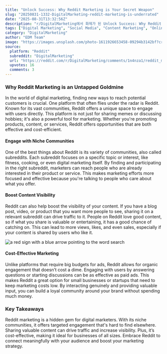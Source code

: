```yaml
---
title: "Unlock Success: Why Reddit Marketing is Your Secret Weapon"
slug: "20250831-1332-DigitalMarketing-reddit-marketing-is-underrated"
date: "2025-08-31T13:32:56Z"
description: "r/DigitalMarketing에서 화제가 된 Unlock Success: Why Reddit Marketing is Your Secret Weapon에 대한 깊이 있는 분석과 인사이트"
tags: ["Digital Marketing", "Social Media", "Content Marketing", "Online Engagement"]
category: "DigitalMarketing"
author: "EDM Team"
image: "https://images.unsplash.com/photo-1611926653458-09294b3142bf?crop=entropy&cs=tinysrgb&fit=max&fm=jpg&ixid=M3w3OTU0NDF8MHwxfHNlYXJjaHwxMnx8ZGlnaXRhbCUyMG1hcmtldGluZ3xlbnwxfDB8fHwxNzU2NjQ3MTY4fDA&ixlib=rb-4.1.0&q=80&w=1080"
source:
  platform: "Reddit"
  subreddit: "DigitalMarketing"
  url: "https://reddit.com/r/DigitalMarketing/comments/1n4nza1/reddit_marketing_is_underrated/"
  upvotes: 16
  comments: 3
---
```


### Why Reddit Marketing is an Untapped Goldmine

In the world of digital marketing, finding new ways to reach potential customers is crucial. One platform that often flies under the radar is Reddit. Known for its vast communities, Reddit offers a unique space to engage with users directly. This platform is not just for sharing memes or discussing hobbies; it's also a powerful tool for marketing. Whether you're promoting products, content, or services, Reddit offers opportunities that are both effective and cost-efficient.

#### Engage with Niche Communities

One of the best things about Reddit is its variety of communities, also called subreddits. Each subreddit focuses on a specific topic or interest, like fitness, cooking, or even digital marketing itself. By finding and participating in the right subreddit, marketers can reach people who are already interested in their product or service. This makes marketing efforts more focused and effective because you're talking to people who care about what you offer.

#### Boost Content Visibility

Reddit can also help boost the visibility of your content. If you have a blog post, video, or product that you want more people to see, sharing it on a relevant subreddit can drive traffic to it. People on Reddit love good content, so if what you share is valuable or entertaining, it has a good chance of catching on. This can lead to more views, likes, and even sales, especially if your content is shared by users who like it.

![a red sign with a blue arrow pointing to the word search](https://images.unsplash.com/photo-1684835609103-57dc56e07433?crop=entropy&cs=tinysrgb&fit=max&fm=jpg&ixid=M3w3OTU0NDF8MHwxfHNlYXJjaHwyMnx8c2VvfGVufDF8MHx8fDE3NTY2NDcxNjl8MA&ixlib=rb-4.1.0&q=80&w=1080)

#### Cost-Effective Marketing

Unlike platforms that require big budgets for ads, Reddit allows for organic engagement that doesn’t cost a dime. Engaging with users by answering questions or starting discussions can be as effective as paid ads. This makes Reddit a great option for small businesses or startups that need to keep marketing costs low. By interacting genuinely and providing valuable input, you can build a loyal community around your brand without spending much money.

### Key Takeaways

Reddit marketing is a hidden gem for digital marketers. With its niche communities, it offers targeted engagement that's hard to find elsewhere. Sharing valuable content can drive traffic and increase visibility. Plus, it’s cost-effective, making it ideal for businesses of all sizes. Embrace Reddit to connect meaningfully with your audience and boost your marketing strategy.
